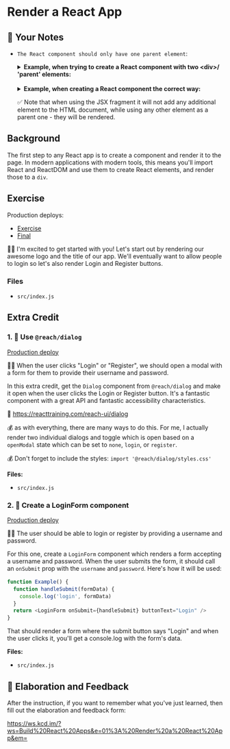 # Render a React App

## 📝 Your Notes

- `The React component should only have one parent element`:
    <details>
    <summary><b>Example, when trying to create a React component with two &lt;div&gt;/ 'parent' elements:</b></summary>

  ```js
  function App() {
    return (
      <div>
        <h1>Hello</h1>
      </div>
      <div>
        <h2>Hello again</h2>
      </div>
    )
  }
  ```

  **The error in the editor:**

  ![The screenshot of an error in the editor that says: "JSX expressions must have one parent element."](docs/screenshots/jsx_error_in_editor.png)

  **The error in the browser:**

  ![The screenshot of an error in the browser, that indicates the affected file and specifies line in that file where the issue appears: "src/index.exercise.jsx => Line 15:4:  Parsing error: Adjacent JSX elements must be wrapped in an enclosing tag. Did you want a JSX fragment <>...</>?"](docs/screenshots/jsx_error_in_the_browser.png)

    </details>
  <br>
    <details>
    <summary><b>Example, when creating a React component the correct way:</b></summary>

  1. Either use another &lt;`div`&gt; (or any other semantically appropriate
     element) as a parent one:

     ![Screenshot of a code example, where one div element is used as a parent to wrap another two div elements.](docs/screenshots/div_as_parent-2.png)

  2. Or use a JSX fragment `<>...</>` to wrap the two &lt;`div`&gt;'s:

     ![Screenshot of a code example, where the JSX fragment "<>...</>" is used as a parent to wrap the two div elements.](docs/screenshots/jsx_fragment-1.png)

  **No errors in the browser:**

  ![A screenshot of a browser window, where the main heading says "Hello" and sub-heading says "Hello again"](docs/screenshots/no_jsx_error_in_the_browser.png)
  </details>

  ✅ Note that when using the JSX fragment it will not add any additional
  element to the HTML document, while using any other element as a parent one -
  they will be rendered.

## Background

The first step to any React app is to create a component and render it to the
page. In modern applications with modern tools, this means you'll import React
and ReactDOM and use them to create React elements, and render those to a `div`.

## Exercise

Production deploys:

- [Exercise](https://exercises-01-bootstrap.bookshelf.lol/exercise)
- [Final](https://exercises-01-bootstrap.bookshelf.lol/)

👨‍💼 I'm excited to get started with you! Let's start out by rendering our awesome
logo and the title of our app. We'll eventually want to allow people to login so
let's also render Login and Register buttons.

### Files

- `src/index.js`

## Extra Credit

### 1. 💯 Use `@reach/dialog`

[Production deploy](https://exercises-01-bootstrap.bookshelf.lol/extra-1)

👨‍💼 When the user clicks "Login" or "Register", we should open a modal with a
form for them to provide their username and password.

In this extra credit, get the `Dialog` component from `@reach/dialog` and make
it open when the user clicks the Login or Register button. It's a fantastic
component with a great API and fantastic accessibility characteristics.

📜 https://reacttraining.com/reach-ui/dialog

💰 as with everything, there are many ways to do this. For me, I actually render
two individual dialogs and toggle which is open based on a `openModal` state
which can be set to `none`, `login`, or `register`.

💰 Don't forget to include the styles: `import '@reach/dialog/styles.css'`

**Files:**

- `src/index.js`

### 2. 💯 Create a LoginForm component

[Production deploy](https://exercises-01-bootstrap.bookshelf.lol/extra-2)

👨‍💼 The user should be able to login or register by providing a username and
password.

For this one, create a `LoginForm` component which renders a form accepting a
username and password. When the user submits the form, it should call an
`onSubmit` prop with the `username` and `password`. Here's how it will be used:

```javascript
function Example() {
  function handleSubmit(formData) {
    console.log('login', formData)
  }
  return <LoginForm onSubmit={handleSubmit} buttonText="Login" />
}
```

That should render a form where the submit button says "Login" and when the user
clicks it, you'll get a console.log with the form's data.

**Files:**

- `src/index.js`

## 🦉 Elaboration and Feedback

After the instruction, if you want to remember what you've just learned, then
fill out the elaboration and feedback form:

https://ws.kcd.im/?ws=Build%20React%20Apps&e=01%3A%20Render%20a%20React%20App&em=
